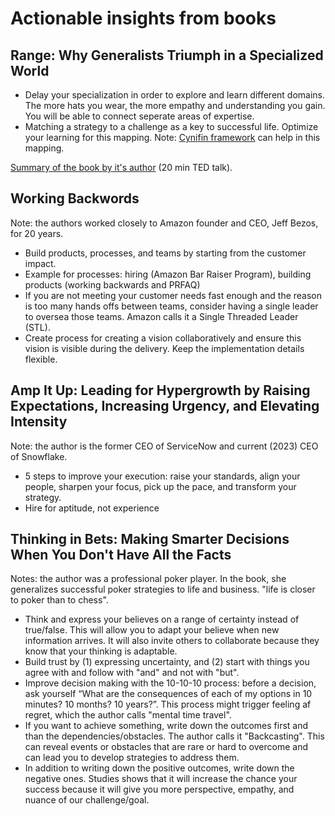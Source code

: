 <!-- numbers -->

# Actionable insights from books

## Range: Why Generalists Triumph in a Specialized World
* Delay your specialization in order to explore and learn different domains. The more hats you wear, the more empathy and understanding you gain. You will be able to connect seperate areas of expertise.
* Matching a strategy to a challenge as a key to successful life. Optimize your learning for this mapping. Note: [Cynifin framework](https://www.youtube.com/watch?v=N7oz366X0-8) can help in this mapping.

[Summary of the book by it's author](https://www.ted.com/talks/david_epstein_why_specializing_early_doesn_t_always_mean_career_success) (20 min TED talk).

## Working Backwords
Note: the authors worked closely to Amazon founder and CEO, Jeff Bezos, for 20 years.

* Build products, processes, and teams by starting from the customer impact.
* Example for processes: hiring (Amazon Bar Raiser Program), building products (working backwards and PRFAQ)
* If you are not meeting your customer needs fast enough and the reason is too many hands offs between teams, consider having a single leader to oversea those teams. Amazon calls it a Single Threaded Leader (STL).
* Create process for creating a vision collaboratively and ensure this vision is visible during the delivery. Keep the implementation details flexible.

## Amp It Up: Leading for Hypergrowth by Raising Expectations, Increasing Urgency, and Elevating Intensity
Note: the author is the former CEO of ServiceNow and current (2023) CEO of Snowflake.

* 5 steps to improve your execution: raise your standards, align your people, sharpen your focus, pick up the pace, and transform your strategy.
*	Hire for aptitude, not experience

## Thinking in Bets: Making Smarter Decisions When You Don't Have All the Facts
Notes: the author was a professional poker player. In the book, she generalizes successful poker strategies to life and business. "life is closer to poker than to chess".

* Think and express your believes on a range of certainty instead of true/false. This will allow you to adapt your believe when new information arrives. It will also invite others to collaborate because they know that your thinking is adaptable.
* Build trust by (1) expressing uncertainty, and (2) start with things you agree with and follow with "and" and not with "but".
* Improve decision making with the 10-10-10 process: before a decision, ask yourself “What are the consequences of each of my options in 10 minutes? 10 months? 10 years?”. This process might trigger feeling af regret, which the author calls "mental time travel".
* If you want to achieve something, write down the outcomes first and than the dependencies/obstacles. The author calls it "Backcasting". This can reveal events or obstacles that are rare or hard to overcome and can lead you to develop strategies to address them.
* In addition to writing down the positive outcomes, write down the negative ones. Studies shows that it will increase the chance your success because it will give you more perspective, empathy, and nuance of our challenge/goal.
